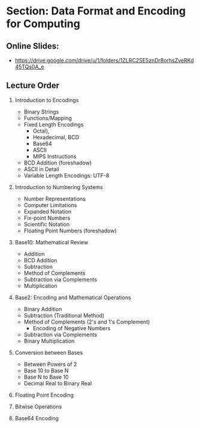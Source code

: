 # Section: Data Format and Encoding for Computing
## Online Slides: 
  * https://drive.google.com/drive/u/1/folders/1ZLRC2SE5znDr8orhsZveRKd45TQs0A_e
  
## Lecture Order
  1. Introduction to Encodings
     * Binary Strings
     * Functions/Mapping
     * Fixed Length Encodings
       - Octal), 
       - Hexadecimal, BCD
       - Base64
       - ASCII
       - MIPS Instructions
     * BCD Addition (foreshadow)
     * ASCII in Detail
     * Variable Length Encodings:  UTF-8
  
  1. Introduction to Numbering Systems
     * Number Representations
     * Computer Limitations
     * Expanded Notation
     * Fix-point Numbers
     * Scientific Notation
     * Floating Point Numbers (foreshadow)
  
  1. Base10: Mathematical Review
     * Addition
     * BCD Addition
     * Subtraction
     * Method of Complements
     * Subtraction via Complements
     * Multiplication
  
  1. Base2: Encoding and Mathematical Operations
     * Binary Addition
     * Subtraction (Traditional Method)
     * Method of Complements (2's and 1's Complement)
       - Encoding of Negative Numbers
     * Subtraction via Complements
     * Binary Multiplication
  
  1. Conversion between Bases
     * Between Powers of 2
     * Base 10 to Base N
     * Base N to Base 10
     * Decimal Real to Binary Real

  1. Floating Point Encoding
  
  1. Bitwise Operations

  1. Base64 Encoding
